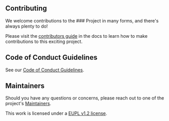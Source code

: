 ## Contributing

We welcome contributions to the ### Project in many forms, and
there's always plenty to do!

Please visit the
[contributors guide](https://github.com/marcvanandel/###/blob/main/CONTRIBUTING.md) in the
docs to learn how to make contributions to this exciting project.

## Code of Conduct Guidelines <a name="conduct"></a>

See our [Code of Conduct Guidelines](./CODE_OF_CONDUCT.md).

## Maintainers <a name="maintainers"></a>

Should you have any questions or concerns, please reach out to one of the project's [Maintainers](./MAINTAINERS.md).

This work is licensed under a [EUPL v1.2 license](./LICENSE.md).
